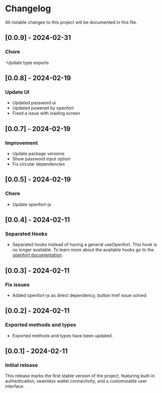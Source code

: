 # Changelog

All notable changes to this project will be documented in this file.

## [0.0.9] - 2024-02-31

### Chore

-Update type exports

## [0.0.8] - 2024-02-19

### Update UI

- Updated password ui
- Updated powered by openfort
- Fixed a issue with loading screen

## [0.0.7] - 2024-02-19

### Improvement

- Update package versions
- Show password input option
- Fix circular dependencies

## [0.0.5] - 2024-02-19

### Chore

- Update openfort-js

## [0.0.4] - 2024-02-11

### Separated Hooks

- Separated hooks instead of having a general useOpenfort. This hook is no longer available.
  To learn more about the available hooks go to the [openfort documentation](https://www.openfort.xyz/docs/guides/react/hooks).

## [0.0.3] - 2024-02-11

### Fix issues

- Added openfort-js as direct dependency, button href issue solved

## [0.0.2] - 2024-02-11

### Exported methods and types

- Exported methods and types have been updated.

## [0.0.1] - 2024-02-11

### Initial release

This release marks the first stable version of the project, featuring built-in authentication, seamless wallet connectivity, and a customizable user interface.
